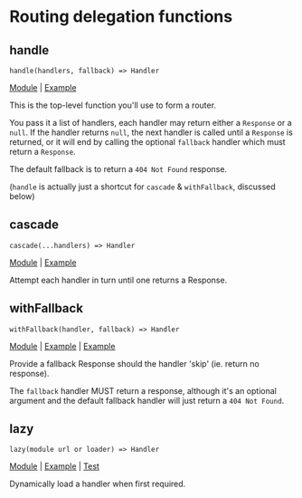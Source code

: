 # Routing delegation functions

## handle

`handle(handlers, fallback) => Handler`

[Module](../packages/route/handle.ts) |
[Example](../packages/examples/handle.ts)

This is the top-level function you'll use to form a router.

You pass it a list of handlers, each handler may return either a `Response` or a
`null`. If the handler returns `null`, the next handler is called until a
`Response` is returned, or it will end by calling the optional `fallback`
handler which must return a `Response`.

The default fallback is to return a `404 Not Found` response.

(`handle` is actually just a shortcut for `cascade` & `withFallback`, discussed
below)

## cascade

`cascade(...handlers) => Handler`

[Module](../packages/route/cascade.ts) |
[Example](../packages/examples/cascade.ts)

Attempt each handler in turn until one returns a Response.

## withFallback

`withFallback(handler, fallback) => Handler`

[Module](../packages/route/with_fallback.ts) |
[Example](../packages/examples/by_pattern.ts) |
[Example](../packages/examples/cascade.ts)

Provide a fallback Response should the handler 'skip' (ie. return no response).

The `fallback` handler MUST return a response, although it's an optional
argument and the default fallback handler will just return a `404 Not Found`.

## lazy

`lazy(module url or loader) => Handler`

[Module](../packages/handler/lazy.ts) | [Example](../packages/examples/lazy.ts)
| [Test](../packages/examples/lazy.test.ts)

Dynamically load a handler when first required.
